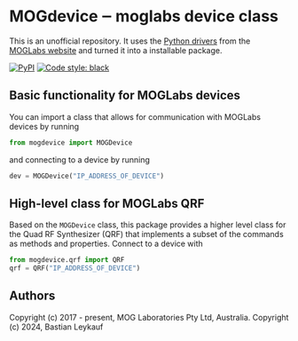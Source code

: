 # MOGdevice ‒ moglabs device class

This is an unofficial repository. It uses the [Python drivers](https://www.moglabs.com/support/software/connection/mogdevice_py_v1.2.zip) from the [MOGLabs website](https://www.moglabs.com) and turned it into a installable package.

[![PyPI](https://img.shields.io/pypi/v/mogdevice?color=blue)](https://pypi.org/project/mogdevice/)
[![Code style: black](https://img.shields.io/badge/code%20style-black-000000.svg)](https://github.com/psf/black)

## Basic functionality for MOGLabs devices

You can import a class that allows for communication with MOGLabs devices by running

```python
from mogdevice import MOGDevice
```

and connecting to a device by running

```python
dev = MOGDevice("IP_ADDRESS_OF_DEVICE")
```

## High-level class for MOGLabs QRF

Based on the `MOGDevice` class, this package provides a higher level class for the 
Quad RF Synthesizer (QRF) that implements a subset of the commands as methods and
properties. Connect to a device with

```python
from mogdevice.qrf import QRF
qrf = QRF("IP_ADDRESS_OF_DEVICE")
```


## Authors

Copyright (c) 2017 - present, MOG Laboratories Pty Ltd, Australia.
Copyright (c) 2024, Bastian Leykauf
